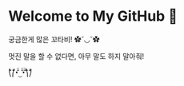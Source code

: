 # Welcome to My GitHub 🙌


궁금한게 많은 꼬타비! ✿˘◡˘✿ 


멋진 말을 할 수 없다면, 아무 말도 하지 말아줘!


⎝̐̈⎛̐̈•̐̈‿̐̈•̐̈⎞̐̈⎠̐̈
